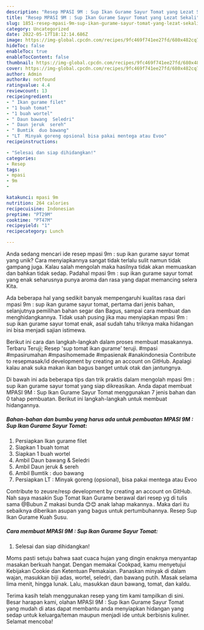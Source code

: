 ```yaml
---
description: "Resep MPASI 9M : Sup Ikan Gurame Sayur Tomat yang Lezat Sekali"
title: "Resep MPASI 9M : Sup Ikan Gurame Sayur Tomat yang Lezat Sekali"
slug: 1851-resep-mpasi-9m-sup-ikan-gurame-sayur-tomat-yang-lezat-sekali
category: Uncategorized
date: 2022-05-17T18:12:14.686Z
image: https://img-global.cpcdn.com/recipes/9fc469f741ee27fd/680x482cq70/mpasi-9m-sup-ikan-gurame-sayur-tomat-foto-resep-utama.jpg
hideToc: false
enableToc: true
enableTocContent: false
thumbnail: https://img-global.cpcdn.com/recipes/9fc469f741ee27fd/680x482cq70/mpasi-9m-sup-ikan-gurame-sayur-tomat-foto-resep-utama.jpg
cover: https://img-global.cpcdn.com/recipes/9fc469f741ee27fd/680x482cq70/mpasi-9m-sup-ikan-gurame-sayur-tomat-foto-resep-utama.jpg
author: Admin
authorAv: notfound
ratingvalue: 4.4
reviewcount: 13
recipeingredient:
- " Ikan gurame filet"
- "1 buah tomat"
- "1 buah wortel"
- " Daun bawang  Seledri"
- " Daun jeruk  sereh"
- " Bumtik  duo bawang"
- "LT  Minyak goreng opsional bisa pakai mentega atau Evoo"
recipeinstructions:

- "Selesai dan siap dihidangkan!"
categories:
- Resep
tags:
- mpasi
- 9m
- 

katakunci: mpasi 9m  
nutrition: 264 calories
recipecuisine: Indonesian
preptime: "PT29M"
cooktime: "PT47M"
recipeyield: "1"
recipecategory: Lunch

---
```





Anda sedang mencari ide resep mpasi 9m : sup ikan gurame sayur tomat yang unik? Cara menyiapkannya sangat tidak terlalu sulit namun tidak gampang juga. Kalau salah mengolah maka hasilnya tidak akan memuaskan dan bahkan tidak sedap. Padahal mpasi 9m : sup ikan gurame sayur tomat yang enak seharusnya punya aroma dan rasa yang dapat memancing selera Kita.





Ada beberapa hal yang sedikit banyak mempengaruhi kualitas rasa dari mpasi 9m : sup ikan gurame sayur tomat, pertama dari jenis bahan, selanjutnya pemilihan bahan segar dan Bagus, sampai cara membuat dan menghidangkannya. Tidak usah pusing jika mau menyiapkan mpasi 9m : sup ikan gurame sayur tomat enak,      asal sudah tahu triknya maka hidangan ini bisa menjadi sajian istimewa.














Berikut ini cara dan langkah-langkah dalam proses membuat masakannya. Terbaru Teruji; Resep &#39;sup tomat ikan gurame&#39; teruji. #mpasi #mpasirumahan #mpasihomemade #mpasienak #anakindonesia Contribute to resepmasak/id development by creating an account on GitHub. Apalagi kalau anak suka makan ikan bagus banget untuk otak dan jantungnya.






Di bawah ini ada beberapa tips dan trik praktis dalam mengolah mpasi 9m : sup ikan gurame sayur tomat yang siap dikreasikan. Anda dapat membuat MPASI 9M : Sup Ikan Gurame Sayur Tomat menggunakan 7 jenis bahan dan 0 tahap pembuatan. Berikut ini langkah-langkah untuk membuat hidangannya.

<!--inarticleads1-->

##### Bahan-bahan dan bumbu yang harus ada untuk pembuatan MPASI 9M : Sup Ikan Gurame Sayur Tomat:

1. Persiapkan  Ikan gurame filet
1. Siapkan 1 buah tomat
1. Siapkan 1 buah wortel
1. Ambil  Daun bawang &amp; Seledri
1. Ambil  Daun jeruk &amp; sereh
1. Ambil  Bumtik : duo bawang
1. Persiapkan LT : Minyak goreng (opsional), bisa pakai mentega atau Evoo


Contribute to zeusre/resp development by creating an account on GitHub. Nah saya masakin Sup Tomat Ikan Gurame berawal dari resep yg di tulis sama @Bubun Z makasi bunda 😊😊 anak lahap makannya.. Maka dari itu sebaiknya diberikan asupan yang bagus untuk pertumbuhannya. Resep Sup Ikan Gurame Kuah Susu. 

<!--inarticleads2-->

##### Cara membuat MPASI 9M : Sup Ikan Gurame Sayur Tomat:


1. Selesai dan siap dihidangkan!

Moms pasti setuju bahwa saat cuaca hujan yang dingin enaknya menyantap masakan berkuah hangat. Dengan memakai Cookpad, kamu menyetujui Kebijakan Cookie dan Ketentuan Pemakaian. Panaskan minyak di dalam wajan, masukkan biji adas, wortel, seledri, dan bawang putih. Masak selama lima menit, hingga lunak. Lalu, masukkan daun bawang, tomat, dan kaldu. 

Terima kasih telah menggunakan resep yang tim kami tampilkan di sini. Besar harapan kami, olahan MPASI 9M : Sup Ikan Gurame Sayur Tomat yang mudah di atas dapat membantu anda menyiapkan hidangan yang sedap untuk keluarga/teman maupun menjadi ide untuk berbisnis kuliner. Selamat mencoba!
